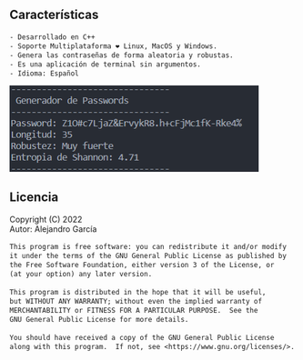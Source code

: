 ## Características

    - Desarrollado en C++ 
    - Soporte Multiplataforma ❤️ Linux, MacOS y Windows.
    - Genera las contraseñas de forma aleatoria y robustas.
    - Es una aplicación de terminal sin argumentos.
    - Idioma: Español
    
![Alt text](captura.png?raw=true "Evidencia")

## Licencia

Copyright (C) 2022  
Autor: Alejandro García

```
This program is free software: you can redistribute it and/or modify
it under the terms of the GNU General Public License as published by
the Free Software Foundation, either version 3 of the License, or
(at your option) any later version.

This program is distributed in the hope that it will be useful,
but WITHOUT ANY WARRANTY; without even the implied warranty of
MERCHANTABILITY or FITNESS FOR A PARTICULAR PURPOSE.  See the
GNU General Public License for more details.

You should have received a copy of the GNU General Public License
along with this program.  If not, see <https://www.gnu.org/licenses/>.
```
